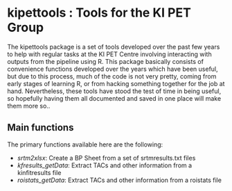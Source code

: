 
kipettools : Tools for the KI PET Group
=======================================

The kipettools package is a set of tools developed over the past few years to help with regular tasks at the KI PET Centre involving interacting with outputs from the pipeline using R. This package basically consists of convenience functions developed over the years which have been useful, but due to this process, much of the code is not very pretty, coming from early stages of learning R, or from hacking something together for the job at hand. Nevertheless, these tools have stood the test of time in being useful, so hopefully having them all documented and saved in one place will make them more so..

Main functions
--------------

The primary functions available here are the following:

-   *srtm2xlsx*: Create a BP Sheet from a set of srtmresults.txt files
-   *kfresults\_getData*: Extract TACs and other information from a kinfitresults file
-   *roistats\_getData*: Extract TACs and other information from a roistats file
